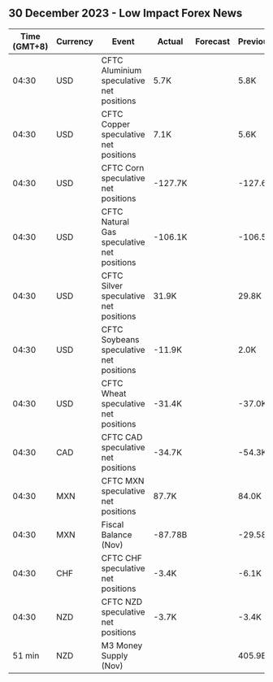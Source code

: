 ## 30 December 2023 - Low Impact Forex News

| Time (GMT+8) | Currency | Event | Actual | Forecast | Previous |
|------|----------|-------|--------|----------|----------|
| 04:30 | USD | CFTC Aluminium speculative net positions | 5.7K |  | 5.8K |
| 04:30 | USD | CFTC Copper speculative net positions | 7.1K |  | 5.6K |
| 04:30 | USD | CFTC Corn speculative net positions | -127.7K |  | -127.6K |
| 04:30 | USD | CFTC Natural Gas speculative net positions | -106.1K |  | -106.5K |
| 04:30 | USD | CFTC Silver speculative net positions | 31.9K |  | 29.8K |
| 04:30 | USD | CFTC Soybeans speculative net positions | -11.9K |  | 2.0K |
| 04:30 | USD | CFTC Wheat speculative net positions | -31.4K |  | -37.0K |
| 04:30 | CAD | CFTC CAD speculative net positions | -34.7K |  | -54.3K |
| 04:30 | MXN | CFTC MXN speculative net positions | 87.7K |  | 84.0K |
| 04:30 | MXN | Fiscal Balance (Nov) | -87.78B |  | -29.58B |
| 04:30 | CHF | CFTC CHF speculative net positions | -3.4K |  | -6.1K |
| 04:30 | NZD | CFTC NZD speculative net positions | -3.7K |  | -3.4K |
| 51 min | NZD | M3 Money Supply (Nov) |  |  | 405.9B |
